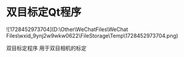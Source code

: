 # 双目标定Qt程序

![1728452973704](D:\Other\WeChatFiles\WeChat Files\wxid_9ynj2w9wkw0622\FileStorage\Temp\1728452973704.png)

双目标定程序 用于双目相机的标定